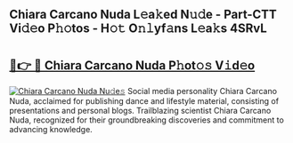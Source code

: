 ## Chiara Carcano Nuda L𝚎a𝚔ed N𝚞𝚍e - Part-CTT Vi𝚍𝚎o P𝚑𝚘tos - H𝚘𝚝 O𝚗𝚕yf𝚊ns L𝚎a𝚔s 4SRvL

# <h2><a href="http://kf03m2.oniu.top/?m=Chiara+Carcano+Nuda">🔗👉 🔴 Chiara Carcano Nuda P𝚑ot𝚘𝚜 V𝚒d𝚎o</a></h2>

[![Chiara Carcano Nuda Nu𝚍e𝚜](https://i.imgur.com/0qMVB7G.gif)](http://kf03m2.oniu.top/?m=Chiara+Carcano+Nuda)
Social media personality Chiara Carcano Nuda, acclaimed for publishing dance and lifestyle material, consisting of presentations and personal blogs. Trailblazing scientist Chiara Carcano Nuda, recognized for their groundbreaking discoveries and commitment to advancing knowledge.  
